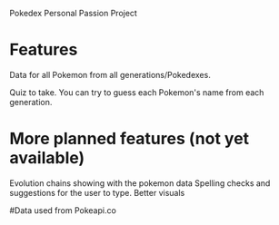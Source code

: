 Pokedex Personal Passion Project

# Features
Data for all Pokemon from all generations/Pokedexes.

Quiz to take. You can try to guess each Pokemon's name from each generation.

# More planned features (not yet available)
Evolution chains showing with the pokemon data
Spelling checks and suggestions for the user to type.
Better visuals

#Data used from Pokeapi.co
